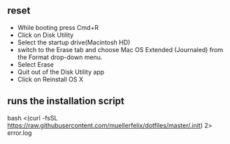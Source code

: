## reset

* While booting press Cmd+R
* Click on Disk Utility
* Select the startup drive(Macintosh HD)
* switch to the Erase tab and choose Mac OS Extended (Journaled) from the Format drop-down menu. 
* Select Erase
* Quit out of the Disk Utility app
* Click on Reinstall OS X

## runs the installation script
bash <(curl -fsSL https://raw.githubusercontent.com/muellerfelix/dotfiles/master/.init) 2> error.log
